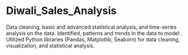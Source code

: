 # Diwali_Sales_Analysis
Data cleaning, basic and advanced statistical analysis, and time-series analysis on the data. Identified, patterns and 
trends in the data to model .
 Utilized Python libraries (Pandas, Matplotlib, Seaborn) for data cleaning, visualization, and statistical analysis. 
